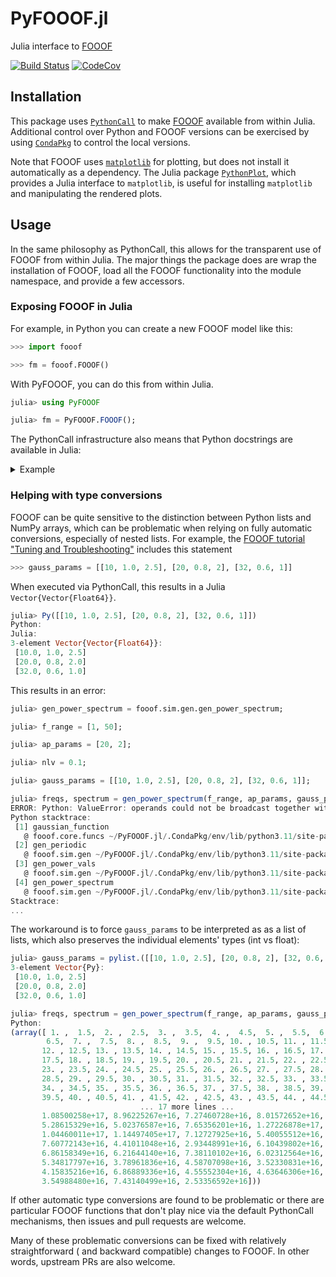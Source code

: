 # PyFOOOF.jl
Julia interface to [FOOOF](https://github.com/fooof-tools/fooof)

[![Build Status][build-img]][build-url] [![CodeCov][codecov-img]][codecov-url]

[build-img]: https://github.com/beacon-biosignals/PyFOOOF.jl/actions/workflows/CI.yml/badge.svg
[build-url]: https://github.com/beacon-biosignals/PyFOOOF.jl/actions
[codecov-img]: https://codecov.io/github/beacon-biosignals/PyFOOOF.jl/badge.svg?branch=main
[codecov-url]: https://codecov.io/github/beacon-biosignals/PyFOOOF.jl?branch=main


## Installation
This package uses [`PythonCall`](https://cjdoris.github.io/PythonCall.jl) to make
[FOOOF](https://fooof-tools.github.io/fooof/index.html) available from within Julia.
Additional control over Python and FOOOF versions can be exercised by using
[`CondaPkg`](https://github.com/cjdoris/CondaPkg.jl) to control the local versions.

Note that FOOOF uses [`matplotlib`](https://matplotlib.org/) for plotting, but does not install it automatically as a dependency.
The Julia package [`PythonPlot`](https://github.com/JuliaPy/PythonPlot.jl), which provides a Julia interface to `matplotlib`, is useful for installing `matplotlib` and manipulating the rendered plots.

## Usage

In the same philosophy as PythonCall, this allows for the transparent use of
FOOOF from within Julia.
The major things the package does are wrap the installation of FOOOF, load all
the FOOOF functionality into the module namespace, and provide a few accessors.

### Exposing FOOOF in Julia

For example, in Python you can create a new FOOOF model like this:

```python
>>> import fooof

>>> fm = fooof.FOOOF()
```

With PyFOOOF, you can do this from within Julia.

```julia
julia> using PyFOOOF

julia> fm = PyFOOOF.FOOOF();
```

The PythonCall infrastructure also means that Python docstrings are available
in Julia:

<details><summary>Example</summary>

```julia
help?> PyFOOOF.FOOOF
  Python class FOOOF.

  Model a physiological power spectrum as a combination of aperiodic and periodic components.

  WARNING: FOOOF expects frequency and power values in linear space.

  Passing in logged frequencies and/or power spectra is not detected,
  and will silently produce incorrect results.

  Parameters
  ----------
  peak_width_limits : tuple of (float, float), optional, default: (0.5, 12.0)
      Limits on possible peak width, in Hz, as (lower_bound, upper_bound).
  max_n_peaks : int, optional, default: inf
      Maximum number of peaks to fit.
  min_peak_height : float, optional, default: 0
      Absolute threshold for detecting peaks, in units of the input data.
  peak_threshold : float, optional, default: 2.0
      Relative threshold for detecting peaks, in units of standard deviation of the input data.
  aperiodic_mode : {'fixed', 'knee'}
      Which approach to take for fitting the aperiodic component.
  verbose : bool, optional, default: True
      Verbosity mode. If True, prints out warnings and general status updates.

  Attributes
  ----------
  freqs : 1d array
      Frequency values for the power spectrum.
  power_spectrum : 1d array
      Power values, stored internally in log10 scale.
  freq_range : list of [float, float]
      Frequency range of the power spectrum, as [lowest_freq, highest_freq].
  freq_res : float
      Frequency resolution of the power spectrum.
  fooofed_spectrum_ : 1d array
      The full model fit of the power spectrum, in log10 scale.
  aperiodic_params_ : 1d array
      Parameters that define the aperiodic fit. As [Offset, (Knee), Exponent].
      The knee parameter is only included if aperiodic component is fit with a knee.
  peak_params_ : 2d array
      Fitted parameter values for the peaks. Each row is a peak, as [CF, PW, BW].
  gaussian_params_ : 2d array
      Parameters that define the gaussian fit(s).
      Each row is a gaussian, as [mean, height, standard deviation].
  r_squared_ : float
      R-squared of the fit between the input power spectrum and the full model fit.
  error_ : float
      Error of the full model fit.
  n_peaks_ : int
      The number of peaks fit in the model.
  has_data : bool
      Whether data is loaded to the object.
  has_model : bool
      Whether model results are available in the object.

  Notes
  -----
  - Commonly used abbreviations used in this module include:
    CF: center frequency, PW: power, BW: Bandwidth, AP: aperiodic
  - Input power spectra must be provided in linear scale.
    Internally they are stored in log10 scale, as this is what the model operates upon.
  - Input power spectra should be smooth, as overly noisy power spectra may lead to bad fits.
    For example, raw FFT inputs are not appropriate. Where possible and appropriate, use
    longer time segments for power spectrum calculation to get smoother power spectra,
    as this will give better model fits.
  - The gaussian params are those that define the gaussian of the fit, where as the peak
    params are a modified version, in which the CF of the peak is the mean of the gaussian,
    the PW of the peak is the height of the gaussian over and above the aperiodic component,
    and the BW of the peak, is 2*std of the gaussian (as 'two sided' bandwidth).
```

</details>

### Helping with type conversions

FOOOF can be quite sensitive to the distinction between Python lists and NumPy
arrays, which can be problematic when relying on fully automatic conversions,
especially of nested lists.
For example, the [FOOOF tutorial "Tuning and Troubleshooting"](https://fooof-tools.github.io/fooof/auto_tutorials/plot_07-TroubleShooting.html) includes this statement
```python
>>> gauss_params = [[10, 1.0, 2.5], [20, 0.8, 2], [32, 0.6, 1]]
```
When executed via PythonCall, this results in a Julia `Vector{Vector{Float64}}`.

```julia
julia> Py([[10, 1.0, 2.5], [20, 0.8, 2], [32, 0.6, 1]])
Python:
Julia:
3-element Vector{Vector{Float64}}:
 [10.0, 1.0, 2.5]
 [20.0, 0.8, 2.0]
 [32.0, 0.6, 1.0]
```

This results in an error:

```julia
julia> gen_power_spectrum = fooof.sim.gen.gen_power_spectrum;

julia> f_range = [1, 50];

julia> ap_params = [20, 2];

julia> nlv = 0.1;

julia> gauss_params = [[10, 1.0, 2.5], [20, 0.8, 2], [32, 0.6, 1]];

julia> freqs, spectrum = gen_power_spectrum(f_range, ap_params, gauss_params, nlv)
ERROR: Python: ValueError: operands could not be broadcast together with shapes (99,) (3,)
Python stacktrace:
 [1] gaussian_function
   @ fooof.core.funcs ~/PyFOOOF.jl/.CondaPkg/env/lib/python3.11/site-packages/fooof/core/funcs.py:39
 [2] gen_periodic
   @ fooof.sim.gen ~/PyFOOOF.jl/.CondaPkg/env/lib/python3.11/site-packages/fooof/sim/gen.py:342
 [3] gen_power_vals
   @ fooof.sim.gen ~/PyFOOOF.jl/.CondaPkg/env/lib/python3.11/site-packages/fooof/sim/gen.py:401
 [4] gen_power_spectrum
   @ fooof.sim.gen ~/PyFOOOF.jl/.CondaPkg/env/lib/python3.11/site-packages/fooof/sim/gen.py:147
Stacktrace:
...
```

The workaround is to force `gauss_params` to be interpreted as as a list of lists, which also preserves
the individual elements' types (int vs float):

```julia
julia> gauss_params = pylist.([[10, 1.0, 2.5], [20, 0.8, 2], [32, 0.6, 1]])
3-element Vector{Py}:
 [10.0, 1.0, 2.5]
 [20.0, 0.8, 2.0]
 [32.0, 0.6, 1.0]

julia> freqs, spectrum = gen_power_spectrum(f_range, ap_params, gauss_params, nlv)
Python:
(array([ 1. ,  1.5,  2. ,  2.5,  3. ,  3.5,  4. ,  4.5,  5. ,  5.5,  6. ,
        6.5,  7. ,  7.5,  8. ,  8.5,  9. ,  9.5, 10. , 10.5, 11. , 11.5,
       12. , 12.5, 13. , 13.5, 14. , 14.5, 15. , 15.5, 16. , 16.5, 17. ,
       17.5, 18. , 18.5, 19. , 19.5, 20. , 20.5, 21. , 21.5, 22. , 22.5,
       23. , 23.5, 24. , 24.5, 25. , 25.5, 26. , 26.5, 27. , 27.5, 28. ,
       28.5, 29. , 29.5, 30. , 30.5, 31. , 31.5, 32. , 32.5, 33. , 33.5,
       34. , 34.5, 35. , 35.5, 36. , 36.5, 37. , 37.5, 38. , 38.5, 39. ,
       39.5, 40. , 40.5, 41. , 41.5, 42. , 42.5, 43. , 43.5, 44. , 44.5,
                             ... 17 more lines ...
       1.08500258e+17, 8.96225267e+16, 7.27460728e+16, 8.01572652e+16,
       5.28615329e+16, 5.02376587e+16, 7.65356201e+16, 1.27226878e+17,
       1.04460011e+17, 1.14497405e+17, 7.12727925e+16, 5.40055512e+16,
       7.60772143e+16, 4.41011048e+16, 2.93448991e+16, 6.10439802e+16,
       6.86158349e+16, 6.21644140e+16, 7.38110102e+16, 6.02312564e+16,
       5.34817797e+16, 3.78961836e+16, 4.58707098e+16, 3.52330831e+16,
       4.15835216e+16, 6.86889336e+16, 4.55552304e+16, 4.63646306e+16,
       3.54988480e+16, 7.43140499e+16, 2.53356592e+16]))
```

If other automatic type conversions are found to be problematic or there are
particular FOOOF functions that don't play nice via the default PythonCall mechanisms,
then issues and pull requests are welcome.

Many of these problematic conversions can be fixed with relatively straightforward (
and backward compatible) changes to FOOOF. In other words, upstream PRs are
also welcome.
